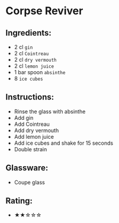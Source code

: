 # Corpse Reviver

## Ingredients:
- 2 cl `gin`
- 2 cl `Cointreau`
- 2 cl `dry vermouth`
- 2 cl `lemon juice`
- 1 bar spoon `absinthe`
- 8 `ice cubes`

## Instructions:
- Rinse the glass with absinthe
- Add gin
- Add Cointreau
- Add dry vermouth
- Add lemon juice
- Add ice cubes and shake for 15 seconds
- Double strain

## Glassware:
- Coupe glass

## Rating:
- ★★☆☆☆